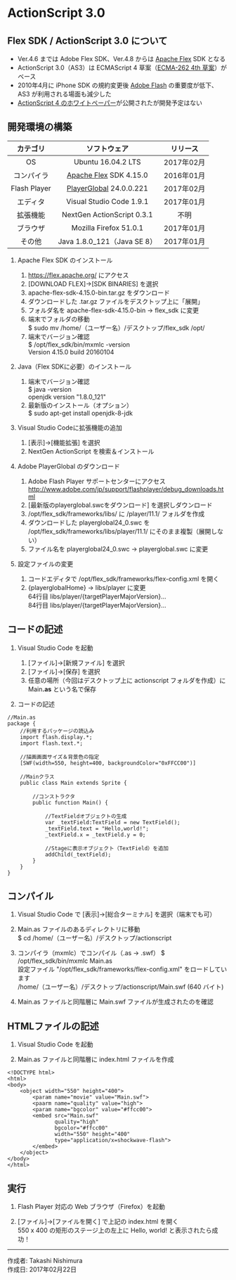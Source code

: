 # ActionScript 3.0

## Flex SDK / ActionScript 3.0 について

* Ver.4.6 までは Adobe Flex SDK、Ver.4.8 からは [Apache Flex](https://ja.wikipedia.org/wiki/Apache_Flex) SDK となる
* ActionScript 3.0（AS3）は ECMAScript 4 草案（[ECMA-262 4th 草案](https://ja.wikipedia.org/wiki/ECMAScript)）がベース
* 2010年4月に iPhone SDK の規約変更後 [Adobe Flash](https://ja.wikipedia.org/wiki/Adobe_Flash) の重要度が低下、AS3 が利用される場面も減少した
* [ActionScript 4 のホワイトペーパー](https://github.com/adobe-research/ActionScript4)が公開されたが開発予定はない

## 開発環境の構築

|カテゴリ|ソフトウェア|リリース|
|:--:|:--:|:--:|
|OS|Ubuntu 16.04.2 LTS|2017年02月|
|コンパイラ|[Apache Flex](https://ja.wikipedia.org/wiki/Apache_Flex) SDK 4.15.0|2016年01月|
|Flash Player|[PlayerGlobal](http://www.adobe.com/jp/support/flashplayer/debug_downloads.html) 24.0.0.221|2017年02月|
|エディタ|Visual Studio Code 1.9.1|2017年01月|
|拡張機能|NextGen ActionScript 0.3.1|不明|
|ブラウザ|Mozilla Firefox 51.0.1|2017年01月|
|その他|Java 1.8.0_121（Java SE 8）|2017年01月|

1. Apache Flex SDK のインストール  
    1. https://flex.apache.org/ にアクセス
    1. [DOWNLOAD FLEX]→[SDK BINARIES] を選択
    1. apache-flex-sdk-4.15.0-bin.tar.gz をダウンロード
    1. ダウンロードした .tar.gz ファイルをデスクトップ上に「展開」
    1. フォルダ名を apache-flex-sdk-4.15.0-bin → flex_sdk に変更
    1. 端末でフォルダの移動  
    $ sudo mv /home/（ユーザー名）/デスクトップ/flex_sdk /opt/
    1. 端末でバージョン確認  
    $ /opt/flex_sdk/bin/mxmlc -version  
    Version 4.15.0 build 20160104

1. Java（Flex SDKに必要）のインストール
    1. 端末でバージョン確認  
    $ java -version  
    openjdk version "1.8.0_121"
    1. 最新版のインストール（オプション）  
    $ sudo apt-get install openjdk-8-jdk

1. Visual Studio Codeに拡張機能の追加
    1. [表示]→[機能拡張] を選択
    1. NextGen ActionScript を検索＆インストール

1. Adobe PlayerGlobal のダウンロード
    1. Adobe Flash Player サポートセンターにアクセス  
    http://www.adobe.com/jp/support/flashplayer/debug_downloads.html
    1. [最新版のplayerglobal.swcをダウンロード] を選択しダウンロード
    1. /opt/flex_sdk/frameworks/libs/ に /player/11.1/ フォルダを作成
    1. ダウンロードした playerglobal24_0.swc を /opt/flex_sdk/frameworks/libs/player/11.1/ にそのまま複製（展開しない）
    1. ファイル名を playerglobal24_0.swc → playerglobal.swc に変更

1. 設定ファイルの変更
    1. コードエディタで /opt/flex_sdk/frameworks/flex-config.xml を開く
    1. {playerglobalHome} → libs/player に変更  
    64行目 <path-element>libs/player/{targetPlayerMajorVersion}...  
    84行目 <path-element>libs/player/{targetPlayerMajorVersion}...  



## コードの記述

1. Visual Studio Code を起動
    1. [ファイル]→[新規ファイル] を選択
    1. [ファイル]→[保存] を選択
    1. 任意の場所（今回はデスクトップ上に actionscript フォルダを作成）に Main<b>.as</b> という名で保存

1. コードの記述
```
//Main.as
package {
    //利用するパッケージの読込み
    import flash.display.*;
    import flash.text.*;

    //描画画面サイズ＆背景色の指定
    [SWF(width=550, height=400, backgroundColor="0xFFCC00")]

    //Mainクラス
    public class Main extends Sprite {

        //コンストラクタ
        public function Main() {

            //TextFieldオブジェクトの生成
            var _textField:TextField = new TextField();
            _textField.text = "Hello,world!";
            _textField.x = _textField.y = 0;

            //Stageに表示オブジェクト（TextField）を追加
            addChild(_textField);
        }
    }
}
```

## コンパイル

1. Visual Studio Code で [表示]→[総合ターミナル] を選択（端末でも可）

1. Main.as ファイルのあるディレクトリに移動  
$ cd /home/（ユーザー名）/デスクトップ/actionscript

1. コンパイラ（mxmlc）でコンパイル（.as → .swf） 
$ /opt/flex_sdk/bin/mxmlc Main.as  
設定ファイル "/opt/flex_sdk/frameworks/flex-config.xml" をロードしています  
/home/（ユーザー名）/デスクトップ/actionscript/Main.swf (640 バイト)

1. Main.as ファイルと同階層に Main.swf ファイルが生成されたのを確認

## HTMLファイルの記述

1. Visual Studio Code を起動

1. Main.as ファイルと同階層に index.html ファイルを作成

```
<!DOCTYPE html>
<html>
<body>
    <object width="550" height="400">
        <param name="movie" value="Main.swf">
        <paarm name="quality" value="high">
        <param name="bgcolor" value="#ffcc00">
        <embed src="Main.swf" 
               quality="high"
               bgcolor="#ffcc00"
               width="550" height="400"
               type="application/x=shockwave-flash">
        </embed>
    </object>
</body>
</html>
```

## 実行

1. Flash Player 対応の Web ブラウザ（Firefox）を起動

1. [ファイル]→[ファイルを開く] で上記の index.html を開く  
550 x 400 の矩形のステージ上の左上に Hello, world! と表示されたら成功！

***
作成者: Takashi Nishimura  
作成日: 2017年02月22日
